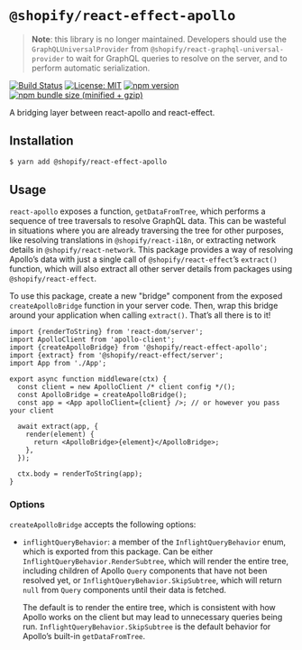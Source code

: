 # `@shopify/react-effect-apollo`

> **Note**: this library is no longer maintained. Developers should use the `GraphQLUniversalProvider` from `@shopify/react-graphql-universal-provider` to wait for GraphQL queries to resolve on the server, and to perform automatic serialization.

[![Build Status](https://travis-ci.org/Shopify/quilt.svg?branch=master)](https://travis-ci.org/Shopify/quilt)
[![License: MIT](https://img.shields.io/badge/License-MIT-green.svg)](LICENSE.md) [![npm version](https://badge.fury.io/js/%40shopify%2Freact-effect-apollo.svg)](https://badge.fury.io/js/%40shopify%2Freact-effect-apollo.svg) [![npm bundle size (minified + gzip)](https://img.shields.io/bundlephobia/minzip/@shopify/react-effect-apollo.svg)](https://img.shields.io/bundlephobia/minzip/@shopify/react-effect-apollo.svg)

A bridging layer between react-apollo and react-effect.

## Installation

```bash
$ yarn add @shopify/react-effect-apollo
```

## Usage

`react-apollo` exposes a function, `getDataFromTree`, which performs a sequence of tree traversals to resolve GraphQL data. This can be wasteful in situations where you are already traversing the tree for other purposes, like resolving translations in `@shopify/react-i18n`, or extracting network details in `@shopify/react-network`. This package provides a way of resolving Apollo’s data with just a single call of `@shopify/react-effect`’s `extract()` function, which will also extract all other server details from packages using `@shopify/react-effect`.

To use this package, create a new "bridge" component from the exposed `createApolloBridge` function in your server code. Then, wrap this bridge around your application when calling `extract()`. That’s all there is to it!

```tsx
import {renderToString} from 'react-dom/server';
import ApolloClient from 'apollo-client';
import {createApolloBridge} from '@shopify/react-effect-apollo';
import {extract} from '@shopify/react-effect/server';
import App from './App';

export async function middleware(ctx) {
  const client = new ApolloClient /* client config */();
  const ApolloBridge = createApolloBridge();
  const app = <App apolloClient={client} />; // or however you pass your client

  await extract(app, {
    render(element) {
      return <ApolloBridge>{element}</ApolloBridge>;
    },
  });

  ctx.body = renderToString(app);
}
```

### Options

`createApolloBridge` accepts the following options:

- `inflightQueryBehavior`: a member of the `InflightQueryBehavior` enum, which is exported from this package. Can be either `InflightQueryBehavior.RenderSubtree`, which will render the entire tree, including children of Apollo `Query` components that have not been resolved yet, or `InflightQueryBehavior.SkipSubtree`, which will return `null` from `Query` components until their data is fetched.

  The default is to render the entire tree, which is consistent with how Apollo works on the client but may lead to unnecessary queries being run. `InflightQueryBehavior.SkipSubtree` is the default behavior for Apollo’s built-in `getDataFromTree`.
